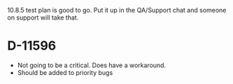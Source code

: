10.8.5 test plan is good to go. Put it up in the QA/Support chat and someone on support will take that.

# D-11596
- Not going to be a critical. Does have a workaround.
- Should be added to priority bugs